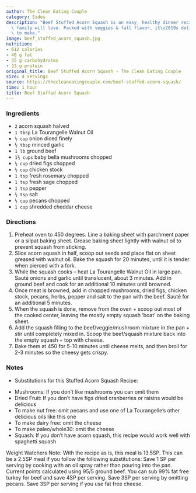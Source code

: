 ```yaml
---
author: The Clean Eating Couple
category: Sides
description: "Beef Stuffed Acorn Squash is an easy, healthy dinner recipe the whole\
  \ family will love. Packed with veggies & fall flavor, it\u2019s delicious & simple\
  \ to make."
image: beef_stuffed_acorn_squash.jpg
nutrition:
- 612 calories
- 40 g fat
- 35 g carbohydrates
- 33 g protein
original_title: Beef Stuffed Acorn Squash - The Clean Eating Couple
size: 4 servings
source: https://thecleaneatingcouple.com/beef-stuffed-acorn-squash/
time: 1 hour
title: Beef Stuffed Acorn Squash
---
```


### Ingredients

* `2` acorn squash halved
* `1 tbsp` La Tourangelle Walnut Oil
* `½ cup` onion diced finely
* `½ tbsp` minced garlic
* `1 lb` ground beef
* `1½ cups` baby bella mushrooms chopped
* `¼ cup` dried figs chopped
* `½ cup` chicken stock
* `1 tsp` fresh rosemary chopped
* `1 tsp` fresh sage chopped
* `1 tsp` pepper
* `½ tsp` salt
* `½ cup` pecans chopped
* `1 cup` shredded cheddar cheese

### Directions

1. Preheat oven to 450 degrees. Line a baking sheet with parchment paper or a silpat baking sheet. Grease baking sheet lightly with walnut oil to prevent squash from sticking.
2. Slice acorn squash in half, scoop out seeds and place flat on sheet greased with walnut oil. Bake the squash for 20 minutes, until it is tender when pierced with a fork.
3. While the squash cooks – heat La Tourangelle Walnut Oil in large pan. Sauté onions and garlic until translucent, about 3 minutes. Add in ground beef and cook for an additional 10 minutes until browned.
4. Once meat is browned, add in chopped mushrooms, dried figs, chicken stock, pecans, herbs, pepper and salt to the pan with the beef. Sauté for an additional 5 minutes.
5. When the squash is done, remove from the oven + scoop out most of the cooked center, leaving the mostly empty squash ‘boat’ on the baking sheet.
6. Add the squash filling to the beef/veggie/mushroom mixture in the pan + stir until completely mixed in. Scoop the beef/squash mixture back into the empty squash + top with cheese.
7. Bake them at 450 for 5-10 minutes until cheese melts, and then broil for 2-3 minutes so the cheesy gets crispy.

### Notes

- Substitutions for this Stuffed Acorn Squash Recipe:

* Mushrooms: If you don’t like mushrooms you can omit them
* Dried Fruit: If you don’t have figs dried cranberries or raisins would be delicious
* To make nut free: omit pecans and use one of La Tourangelle’s other delicious oils like this one
* To make dairy free: omit the cheese
* To make paleo/whole30: omit the cheese
* Squash: If you don’t have acorn squash, this recipe would work well with spaghetti squash

Weight Watchers Note: With the recipe as is, this meal is 13.5SP. This can be a 2.5SP meal if you follow the following substitutions: Save 1 SP per serving by cooking with an oil spray rather than pouring into the pan. Current points calculated using 95/5 ground beef. You can sub 99% fat free turkey for beef and save 4SP per serving. Save 3SP per serving by omitting pecans. Save 3SP per serving if you use fat free cheese.